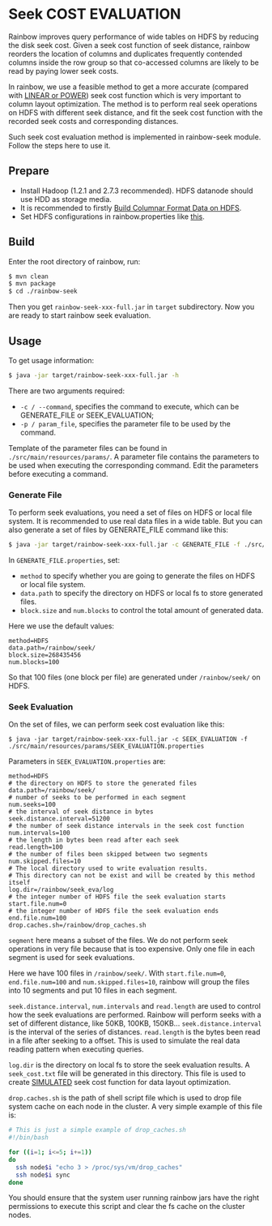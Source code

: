 # Seek COST EVALUATION

Rainbow improves query performance of wide tables on HDFS by reducing the disk seek cost.
Given a seek cost function of seek distance, rainbow reorders the location of columns and duplicates frequently
contended columns inside the row group so that co-accessed columns are likely to be read by
paying lower seek costs.

In rainbow, we use a feasible method to get a more accurate (compared with [LINEAR or POWER](https://github.com/dbiir/rainbow/tree/master/rainbow-core#build-seek-cost-model)) seek cost function
which is very important to column layout optimization. The method is to perform real seek operations
on HDFS with different seek distance, and fit the seek cost function with the recorded seek costs and
corresponding distances.

Such seek cost evaluation method is implemented in rainbow-seek module.
Follow the steps here to use it.

## Prepare

- Install Hadoop (1.2.1 and 2.7.3 recommended). HDFS datanode should use HDD as storage media.
- It is recommended to firstly
[Build Columnar Format Data on HDFS](https://github.com/dbiir/rainbow/blob/master/rainbow-core/README.md#data-transform).
- Set HDFS configurations in rainbow.properties like
[this](https://github.com/dbiir/rainbow/blob/master/rainbow-core/README.md#usage).

## Build

Enter the root directory of rainbow, run:
```bash
$ mvn clean
$ mvn package
$ cd ./rainbow-seek
```

Then you get `rainbow-seek-xxx-full.jar` in `target` subdirectory.
Now you are ready to start rainbow seek evaluation.

## Usage

To get usage information:
```bash
$ java -jar target/rainbow-seek-xxx-full.jar -h
```

There are two arguments required:
- `-c / --command`, specifies the command to execute, which can be GENERATE_FILE or SEEK_EVALUATION;
- `-p / param_file`, specifies the parameter file to be used by the command.

Template of the parameter files can be found in `./src/main/resources/params/`.
A parameter file contains the parameters to be used when executing the corresponding command.
Edit the parameters before executing a command.

### Generate File

To perform seek evaluations, you need a set of files on HDFS or local file system. It is recommended to
use real data files in a wide table.
But you can also generate a set of files by GENERATE_FILE command like this:
```bash
$ java -jar target/rainbow-seek-xxx-full.jar -c GENERATE_FILE -f ./src/main/resources/params/GENERATE_FILE.properties
```

In `GENERATE_FILE.properties`, set:
- `method` to specify whether you are going to generate the files on HDFS or local file system.
- `data.path` to specify the directory on HDFS or local fs to store generated files.
- `block.size` and `num.blocks` to control the total amount of generated data.

Here we use the default values:
```
method=HDFS
data.path=/rainbow/seek/
block.size=268435456
num.blocks=100
```

So that 100 files (one block per file)
are generated under `/rainbow/seek/` on HDFS.

### Seek Evaluation

On the set of files, we can perform seek cost evaluation like this:
```
$ java -jar target/rainbow-seek-xxx-full.jar -c SEEK_EVALUATION -f ./src/main/resources/params/SEEK_EVALUATION.properties
```

Parameters in `SEEK_EVALUATION.properties` are:
```
method=HDFS
# the directory on HDFS to store the generated files
data.path=/rainbow/seek/
# number of seeks to be performed in each segment
num.seeks=100
# the interval of seek distance in bytes
seek.distance.interval=51200
# the number of seek distance intervals in the seek cost function
num.intervals=100
# the length in bytes been read after each seek
read.length=100
# the number of files been skipped between two segments
num.skipped.files=10
# The local directory used to write evaluation results.
# This directory can not be exist and will be created by this method itself
log.dir=/rainbow/seek_eva/log
# the integer number of HDFS file the seek evaluation starts
start.file.num=0
# the integer number of HDFS file the seek evaluation ends
end.file.num=100
drop.caches.sh=/rainbow/drop_caches.sh
```

`segment` here means a subset of the files. We do not perform seek operations in very file
because that is too expensive. Only one file in each segment is used for seek evaluations.

Here we have 100 files in `/rainbow/seek/`. With
`start.file.num=0`, `end.file.num=100` and `num.skipped.files=10`,
rainbow will group the files into 10 segments and put 10 files in each segment.

`seek.distance.interval`, `num.intervals` and `read.length` are used to control
how the seek evaluations are performed. Rainbow will perform seeks with a set of different
distance, like 50KB, 100KB, 150KB... `seek.distance.interval` is the interval
of the series of distances. `read.length` is the bytes been read in a file after seeking to a offset.
This is used to simulate the real data reading pattern when executing queries.

`log.dir` is the directory on local fs to store the seek evaluation results.
A `seek_cost.txt` file will be generated in this directory.
This file is used to create [SIMULATED](https://github.com/dbiir/rainbow/blob/master/rainbow-core/README.md#build-seek-cost-model)
seek cost function for data layout optimization.

`drop.caches.sh` is the path of shell script file which is used to drop file system cache on each node
in the cluster. A very simple example of this file is:
```bash
# This is just a simple example of drop_caches.sh
#!/bin/bash

for ((i=1; i<=5; i+=1))
do
  ssh node$i "echo 3 > /proc/sys/vm/drop_caches"
  ssh node$i sync
done
```

You should ensure that the system user running rainbow jars have the right permissions
to execute this script and clear the fs cache on the cluster nodes.